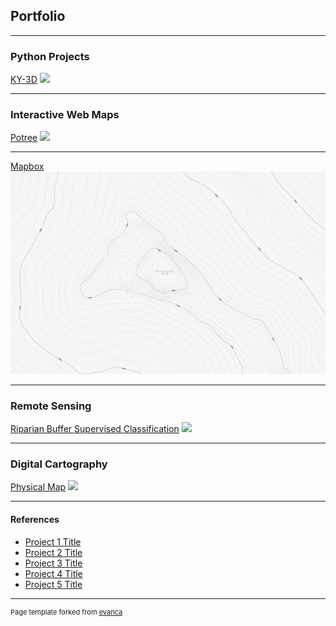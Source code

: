 ## Portfolio

---

### Python Projects

[KY-3D](/sample_page)
<img src="images/dummy_thumbnail.jpg?raw=true"/>

---
### Interactive Web Maps

[Potree](https://alexgis-projects.github.io/rrg/potree/)
<img src="images/potree_example.gif?raw=true"/>

---
[Mapbox](https://alexgis-projects.github.io/rrg/mapbox/)
<img src="images/Screen Shot 2020-07-09 at 9.29.08 AM.png?raw=true"/>

---

### Remote Sensing

[Riparian Buffer Supervised Classification](https://docs.google.com/presentation/d/1Iwno-TQcGdrulIxekXdyDXScp1abvqpervPJxdOK24g/edit#slide=id.p)
<img src="images/TownBranch_NIR.jpg?raw=true"/>

---

### Digital Cartography

[Physical Map](https://alex-eberle.github.io/images/Physical_Map.png)
<img src="images/Physical_Map.png?raw=true"/>

---

#### References

- [Project 1 Title](http://example.com/)
- [Project 2 Title](http://example.com/)
- [Project 3 Title](http://example.com/)
- [Project 4 Title](http://example.com/)
- [Project 5 Title](http://example.com/)

---
<p style="font-size:11px">Page template forked from <a href="https://github.com/evanca/quick-portfolio">evanca</a></p>
<!-- Remove above link if you don't want to attibute -->
